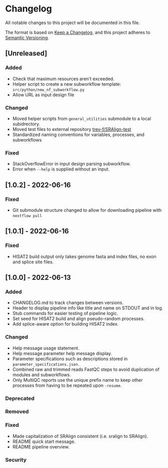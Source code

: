# Changelog

All notable changes to this project will be documented in this file.

The format is based on [Keep a Changelog](https://keepachangelog.com/en/1.0.0/),
and this project adheres to [Semantic Versioning](https://semver.org/spec/v2.0.0.html).

## [Unreleased]

### Added

- Check that maximum resources aren't exceeded.
- Helper script to create a new subworkflow template: `src/python/new_nf_subworkflow.py`
- Allow URL as input design file

### Changed

- Moved helper scripts from `general_utilities` submodule to a local subidrectory.
- Moved test files to external repository [trev-f/SRAlign-test](https://github.com/trev-f/SRAlign-test)
- Standardized naming conventions for variables, processes, and subworkflows

### Fixed

- StackOverflowError in input design parsing subworkflow.
- Error when `--help` is supplied without an input.

## [1.0.2] - 2022-06-16

### Fixed

- Git submodule structure changed to allow for downloading pipeline with `nextflow pull`

## [1.0.1] - 2022-06-16

### Fixed

- HISAT2 build output only takes genome fasta and index files, no exon and splice site files.

## [1.0.0] - 2022-06-13

### Added

- CHANGELOG.md to track changes between versions.
- Header to display pipeline info like title and name on STDOUT and in log.
- Stub commands for easier testing of pipeline logic.
- Set seed for HISAT2 build and align pseudo-random processes.
- Add splice-aware option for building HISAT2 index.

### Changed

- Help message usage statement.
- Help message parameter help message display.
- Parameter specifications such as descriptions stored in `parameter_specifications.json`.
- Combined raw and trimmed reads FastQC steps to avoid duplication of modules and subworkflows.
- Only MultiQC reports use the unique prefix name to keep other processes from having to be repeated upon `-resume`.

### Deprecated

### Removed

### Fixed

- Made capitalization of SRAlign consistent (i.e. sralign to SRAlign).
- README quick start message.
- README pipeline overview.

### Security
